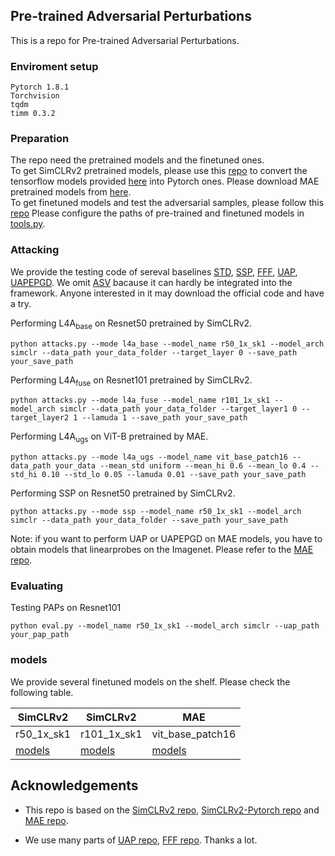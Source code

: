 ## Pre-trained Adversarial Perturbations
This is a repo for Pre-trained Adversarial Perturbations.

### Enviroment setup
```
Pytorch 1.8.1
Torchvision
tqdm
timm 0.3.2
```

### Preparation
The repo need the pretrained models and the finetuned ones.\
To get SimCLRv2 pretrained models, please use this [repo](https://github.com/Separius/SimCLRv2-Pytorch) to convert the tensorflow models provided [here](https://github.com/google-research/simclr) into Pytorch ones. Please download MAE pretrained models from [here](https://github.com/facebookresearch/mae).\
To get finetuned models and test the adversarial samples, please follow this [repo](finetuning/SimCLR/README.md)
Please configure the paths of pre-trained and finetuned models in [tools.py](tools.py).



### Attacking
We provide the testing code of sereval baselines [STD](https://openaccess.thecvf.com/content_CVPR_2020/papers/Lu_Enhancing_Cross-Task_Black-Box_Transferability_of_Adversarial_Examples_With_Dispersion_Reduction_CVPR_2020_paper.pdf), [SSP](https://arxiv.org/abs/2006.04924), [FFF](https://arxiv.org/abs/1707.05572), [UAP](https://arxiv.org/abs/1610.08401), [UAPEPGD](https://ieeexplore.ieee.org/abstract/document/9191288/).
We omit [ASV](https://arxiv.org/abs/1709.03582) bacause it can hardly be integrated into the framework. Anyone interested in it may download the official code and have a try. 

Performing L4A<sub>base</sub> on Resnet50 pretrained by SimCLRv2. 
```
python attacks.py --mode l4a_base --model_name r50_1x_sk1 --model_arch simclr --data_path your_data_folder --target_layer 0 --save_path your_save_path
```

Performing L4A<sub>fuse</sub> on Resnet101 pretrained by SimCLRv2. 
```
python attacks.py --mode l4a_fuse --model_name r101_1x_sk1 --model_arch simclr --data_path your_data_folder --target_layer1 0 --target_layer2 1 --lamuda 1 --save_path your_save_path
```

Performing L4A<sub>ugs</sub> on ViT-B pretrained by MAE.
```
python attacks.py --mode l4a_ugs --model_name vit_base_patch16 --data_path your_data --mean_std uniform --mean_hi 0.6 --mean_lo 0.4 --std_hi 0.10 --std_lo 0.05 --lamuda 0.01 --save_path your_save_path
```

Performing SSP on Resnet50 pretrained by SimCLRv2. 
```
python attacks.py --mode ssp --model_name r50_1x_sk1 --model_arch simclr --data_path your_data_folder --save_path your_save_path
```

Note: if you want to perform UAP or UAPEPGD on MAE models, you have to obtain models that linearprobes on the Imagenet.
Please refer to the [MAE repo](https://github.com/facebookresearch/mae).

### Evaluating
Testing PAPs on Resnet101
```
python eval.py --model_name r50_1x_sk1 --model_arch simclr --uap_path your_pap_path
```

### models
We provide several finetuned models on the shelf. Please check the following table.

|  SimCLRv2   | SimCLRv2  | MAE |
|  ----  | ----  | ----  |
| r50_1x_sk1  | r101_1x_sk1 | vit_base_patch16 |
| [models]()  | [models]() | [models]() |

## Acknowledgements
* This repo is based on the [SimCLRv2 repo](https://github.com/google-research/simclr), [SimCLRv2-Pytorch repo](https://github.com/Separius/SimCLRv2-Pytorch) and [MAE repo](https://github.com/facebookresearch/mae).

* We use many parts of [UAP repo](https://github.com/NetoPedro/Universal-Adversarial-Perturbations-Pytorch), [FFF repo](https://github.com/val-iisc/fast-feature-fool). Thanks a lot.